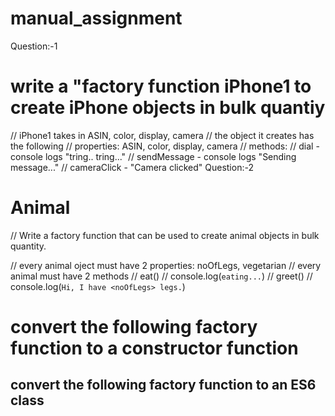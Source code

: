 # manual_assignment
Question:-1
# write a "factory function iPhone1 to create iPhone objects in bulk quantiy
// iPhone1 takes in ASIN, color, display, camera
// the object it creates has the following 
// properties: ASIN, color, display, camera
// methods: 
// dial - console logs "tring.. tring..."
// sendMessage - console logs "Sending message..."
// cameraClick - "Camera clicked"
Question:-2
# Animal
<!-- //     ├── noOfLegs <number> -->
<!-- //     ├── vegetarian <boolean> -->
<!-- //     └── eat() <function that logs `eating...` > -->

// Write a factory function that can be used to create animal objects in bulk quantity. 

// every animal oject must have 2 properties: noOfLegs, vegetarian
// every animal must have 2 methods
// eat() // console.log(`eating...`)
// greet() // console.log(`Hi, I have <noOfLegs> legs.`)

# convert the following factory function to a constructor function

## convert the following factory function to an ES6 class


